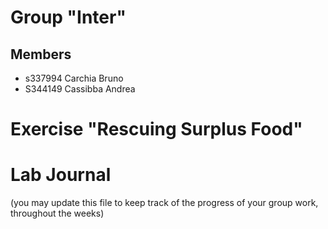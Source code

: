# Group "Inter"

## Members
- s337994 Carchia Bruno
- S344149 Cassibba Andrea

# Exercise "Rescuing Surplus Food"

# Lab Journal

(you may update this file to keep track of the progress of your group work, throughout the weeks)
